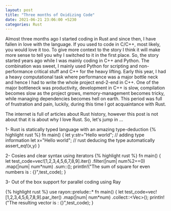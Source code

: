 ```yaml
---
layout: post
title: "Three months of Oxidizing Code"
date: 2021-06-21 23:06:00 +5230
categories: Rust 
---
```

Almost three months ago I started coding in Rust and since then, I have  fallen in love with the language. If you used to code in C/C++, most likely, you would love it too. To give more context to the story I think it will make more sense to tell you why I switched to it in the first place. So, the story started years ago while I was mainly coding in C++ and Python. The combination was sweet, I mainly used Python for scripting and non-performance critical stuff and C++ for the heavy lifting. Early this year, I had a heavy computational task where performance was a major bottle neck and hence I had to write the whole project end-2-end in C++. One of the major bottleneck was productivity, development in C++ is slow, compilation becomes slow as the project grows, memory-management becomes tricky, while managing dependencies becomes hell on earth. This period was full of frustration and pain, luckily, during this time I got acquaintance with Rust.  

The internet is full of articles about Rust history, however this post is not about that it is about why I love Rust. So, let's jump in ...

1- Rust is statically typed language with an amazing type-deduction 
{% highlight rust %}
fn main()
{
    let y:str="Hello world"; // adding type information
    let x="Hello world"; // rust deducing the type automatically
    assert_eq!(x,y)
}

2- Cosies and clear syntax using iterators
{% highlight rust %}
fn main()
{
    let test_code=vec![1,2,3,4,5,6,7,8,9].iter()
                .filter(|num| num%2==0)
                .map(|num| num*num)
                .sum::<i32>();
    println!("The sum of square for even numbers is : {}",test_code); 
}

3- Out of the box support for parallel coding using Ray  

{% highlight rust %}
use rayon::prelude::*
fn main()
{
    let test_code=vec![1,2,3,4,5,6,7,8,9].par_iter()
                .map(|num| num*num)
                .collect::<Vec<i32>>();
    println!("The resulting vector is : {}",test_code);
}
